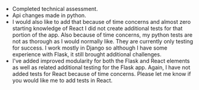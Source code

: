 + Completed technical assessment.
+ Api changes made in python.
+ I would also like to add that because of time concerns and almost zero starting knowledge of React I did not create additional tests for that portion of the app. Also because of time concerns, my python tests are not as thorough as I would normally like. They are currently only testing for success. I work mostly in Django so although I have some experience with Flask, it still brought additional challenges. 
+ I've added improved modularity for both the Flask and React elements as well as related additional testing for the Flask app. Again, I have not added tests for React because of time concerns. Please let me know if you would like me to add tests in React.
